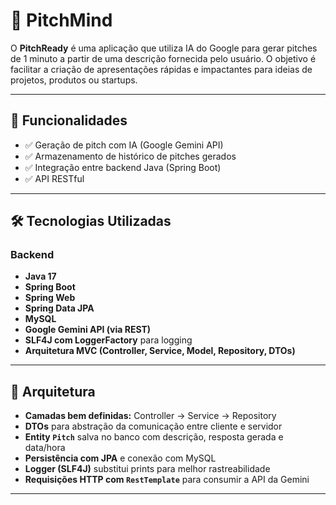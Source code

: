# 🎤 PitchMind

O **PitchReady** é uma aplicação que utiliza IA do Google para gerar pitches de 1 minuto a partir de uma descrição fornecida pelo usuário. O objetivo é facilitar a criação de apresentações rápidas e impactantes para ideias de projetos, produtos ou startups.

---

## 🚀 Funcionalidades

- ✅ Geração de pitch com IA (Google Gemini API)
- ✅ Armazenamento de histórico de pitches gerados
- ✅ Integração entre backend Java (Spring Boot) 
- ✅ API RESTful 

---

## 🛠️ Tecnologias Utilizadas

### Backend
- **Java 17**
- **Spring Boot**
- **Spring Web**
- **Spring Data JPA**
- **MySQL**
- **Google Gemini API (via REST)**
- **SLF4J com LoggerFactory** para logging
- **Arquitetura MVC (Controller, Service, Model, Repository, DTOs)**

---

## 🧱 Arquitetura

- **Camadas bem definidas:** Controller → Service → Repository
- **DTOs** para abstração da comunicação entre cliente e servidor
- **Entity `Pitch`** salva no banco com descrição, resposta gerada e data/hora
- **Persistência com JPA** e conexão com MySQL
- **Logger (SLF4J)** substitui prints para melhor rastreabilidade
- **Requisições HTTP com `RestTemplate`** para consumir a API da Gemini

---

